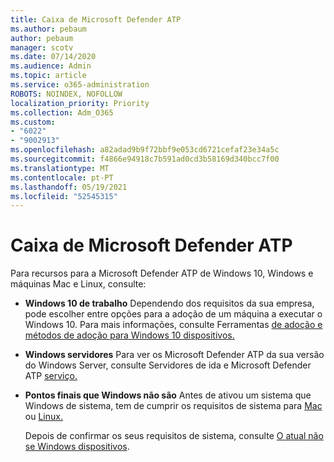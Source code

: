 ```yaml
---
title: Caixa de Microsoft Defender ATP
ms.author: pebaum
author: pebaum
manager: scotv
ms.date: 07/14/2020
ms.audience: Admin
ms.topic: article
ms.service: o365-administration
ROBOTS: NOINDEX, NOFOLLOW
localization_priority: Priority
ms.collection: Adm_O365
ms.custom:
- "6022"
- "9002913"
ms.openlocfilehash: a82adad9b9f72bbf9e053cd6721cefaf23e34a5c
ms.sourcegitcommit: f4866e94918c7b591ad0cd3b58169d340bcc7f00
ms.translationtype: MT
ms.contentlocale: pt-PT
ms.lasthandoff: 05/19/2021
ms.locfileid: "52545315"
---
```

# <a name="onboarding-microsoft-defender-atp"></a>Caixa de Microsoft Defender ATP

Para recursos para a Microsoft Defender ATP de Windows 10, Windows e máquinas Mac e Linux, consulte: 

- **Windows 10 de trabalho** Dependendo dos requisitos da sua empresa, pode escolher entre opções para a adoção de um máquina a executar o Windows 10. Para mais informações, consulte Ferramentas [de adoção e métodos de adoção para Windows 10 dispositivos.](/windows/security/threat-protection/microsoft-defender-atp/configure-endpoints) 

- **Windows servidores** Para ver os Microsoft Defender ATP da sua versão do Windows Server, consulte Servidores de ida e Microsoft Defender ATP [serviço.](/windows/security/threat-protection/microsoft-defender-atp/configure-server-endpoints)

- **Pontos finais que Windows não são**  Antes de ativou um sistema que Windows de sistema, tem de cumprir os requisitos de sistema para [Mac](/windows/security/threat-protection/microsoft-defender-atp/microsoft-defender-atp-mac#system-requirements) ou [Linux.](/windows/security/threat-protection/microsoft-defender-atp/microsoft-defender-atp-linux#system-requirements)

    Depois de confirmar os seus requisitos de sistema, consulte [O atual não se Windows dispositivos](/windows/security/threat-protection/microsoft-defender-atp/configure-endpoints-non-windows#onboarding-non-windows-machines).